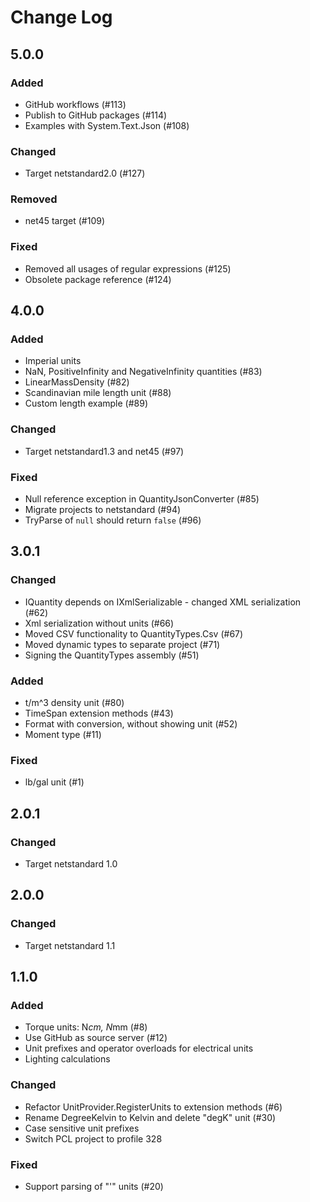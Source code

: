 # Change Log

## 5.0.0

### Added
- GitHub workflows (#113)
- Publish to GitHub packages (#114)
- Examples with System.Text.Json (#108)

### Changed
- Target netstandard2.0 (#127)

### Removed
- net45 target (#109)

### Fixed
- Removed all usages of regular expressions (#125)
- Obsolete package reference (#124)

## 4.0.0
### Added
- Imperial units
- NaN, PositiveInfinity and NegativeInfinity quantities (#83)
- LinearMassDensity (#82)
- Scandinavian mile length unit (#88)
- Custom length example (#89)

### Changed
- Target netstandard1.3 and net45 (#97)

### Fixed
- Null reference exception in QuantityJsonConverter (#85)
- Migrate projects to netstandard (#94)
- TryParse of `null` should return `false` (#96)

## 3.0.1
### Changed
- IQuantity depends on IXmlSerializable - changed XML serialization  (#62)
- Xml serialization without units (#66)
- Moved CSV functionality to QuantityTypes.Csv (#67)
- Moved dynamic types to separate project (#71)
- Signing the QuantityTypes assembly (#51)

### Added
- t/m^3 density unit (#80)
- TimeSpan extension methods (#43)
- Format with conversion, without showing unit (#52)
- Moment type (#11)

### Fixed
- lb/gal unit (#1)

## 2.0.1
### Changed
- Target netstandard 1.0

## 2.0.0
### Changed
- Target netstandard 1.1

## 1.1.0
### Added
- Torque units: N*cm, N*mm (#8)
- Use GitHub as source server (#12)
- Unit prefixes and operator overloads for electrical units
- Lighting calculations

### Changed
- Refactor UnitProvider.RegisterUnits to extension methods (#6)
- Rename DegreeKelvin to Kelvin and delete "degK" unit (#30)
- Case sensitive unit prefixes
- Switch PCL project to profile 328

### Fixed
- Support parsing of "'" units (#20)
